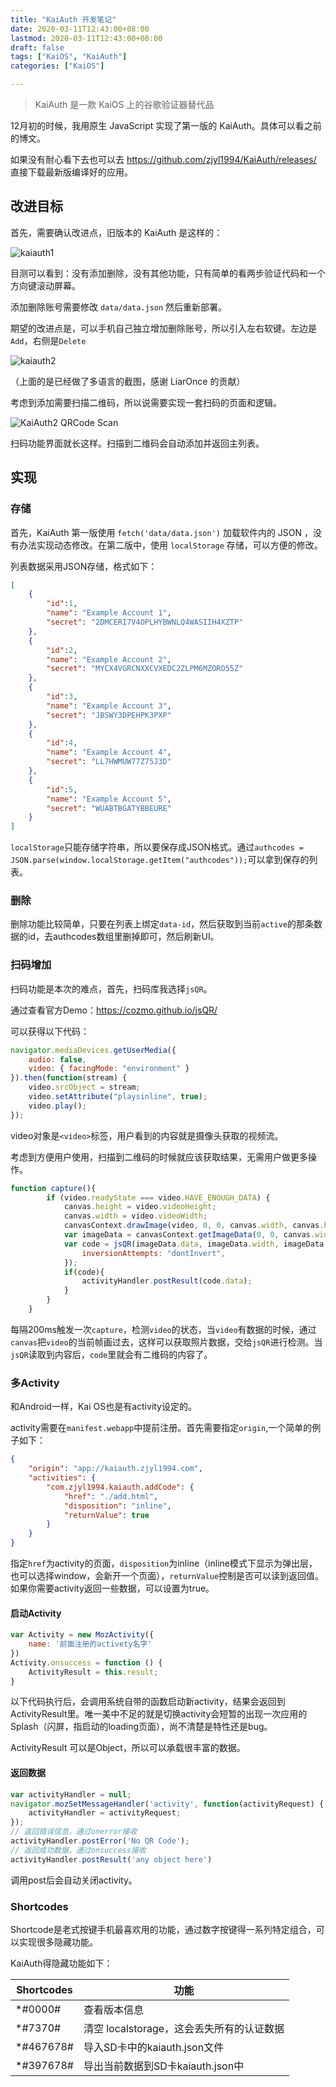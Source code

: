 ```yaml
---
title: "KaiAuth 开发笔记"
date: 2020-03-11T12:43:00+08:00
lastmod: 2020-03-11T12:43:00+08:00
draft: false
tags: ["KaiOS", "KaiAuth"]
categories: ["KaiOS"]

---
```


> KaiAuth 是一款 KaiOS 上的谷歌验证器替代品

12月初的时候，我用原生 JavaScript 实现了第一版的 KaiAuth。具体可以看之前的博文。

如果没有耐心看下去也可以去 https://github.com/zjyl1994/KaiAuth/releases/ 直接下载最新版编译好的应用。

## 改进目标

首先，需要确认改进点，旧版本的 KaiAuth 是这样的：

![kaiauth1](kaiauth1.png)

目测可以看到：没有添加删除，没有其他功能，只有简单的看两步验证代码和一个方向键滚动屏幕。

添加删除账号需要修改 `data/data.json` 然后重新部署。

期望的改进点是，可以手机自己独立增加删除账号，所以引入左右软键。左边是`Add`，右侧是`Delete`

![kaiauth2](kaiauth2.png)

（上面的是已经做了多语言的截图，感谢 LiarOnce 的贡献）

考虑到添加需要扫描二维码，所以说需要实现一套扫码的页面和逻辑。

![KaiAuth2 QRCode Scan](k2-cam.png)

扫码功能界面就长这样。扫描到二维码会自动添加并返回主列表。

## 实现

### 存储

首先，KaiAuth 第一版使用 `fetch('data/data.json')` 加载软件内的 JSON ，没有办法实现动态修改。在第二版中，使用 `localStorage` 存储，可以方便的修改。

列表数据采用JSON存储，格式如下：

```json
[
    {
        "id":1,
        "name": "Example Account 1",
        "secret": "2DMCERI7V4OPLHYBWNLQ4WASIIH4XZTP"
    },
    {
        "id":2,
        "name": "Example Account 2",
        "secret": "MYCX4VGRCNXXCVXEDC2ZLPM6MZORO55Z"
    },
    {
        "id":3,
        "name": "Example Account 3",
        "secret": "JBSWY3DPEHPK3PXP"
    },
    {
        "id":4,
        "name": "Example Account 4",
        "secret": "LL7HWMUW77Z75J3D"
    },
    {
        "id":5,
        "name": "Example Account 5",
        "secret": "WUABTBGATYBBEURE"
    }
]
```

`localStorage`只能存储字符串，所以要保存成JSON格式。通过`authcodes = JSON.parse(window.localStorage.getItem("authcodes"));`可以拿到保存的列表。

### 删除

删除功能比较简单，只要在列表上绑定`data-id`，然后获取到当前`active`的那条数据的id，去authcodes数组里删掉即可，然后刷新UI。

### 扫码增加

扫码功能是本次的难点，首先，扫码库我选择`jsQR`。

通过查看官方Demo：https://cozmo.github.io/jsQR/

可以获得以下代码：

```javascript
navigator.mediaDevices.getUserMedia({
    audio: false,
    video: { facingMode: "environment" }
}).then(function(stream) {  
    video.srcObject = stream;
    video.setAttribute("playsinline", true);
    video.play();
});
```

video对象是`<video>`标签，用户看到的内容就是摄像头获取的视频流。

考虑到方便用户使用，扫描到二维码的时候就应该获取结果，无需用户做更多操作。

```javascript
function capture(){
        if (video.readyState === video.HAVE_ENOUGH_DATA) {
            canvas.height = video.videoHeight;
            canvas.width = video.videoWidth;
            canvasContext.drawImage(video, 0, 0, canvas.width, canvas.height);
            var imageData = canvasContext.getImageData(0, 0, canvas.width, canvas.height);
            var code = jsQR(imageData.data, imageData.width, imageData.height, {
                inversionAttempts: "dontInvert",
            });
            if(code){
                activityHandler.postResult(code.data);
            }
        }
    }
```

每隔200ms触发一次`capture`，检测`video`的状态，当`video`有数据的时候，通过`canvas`把`video`的当前帧画过去，这样可以获取照片数据，交给`jsQR`进行检测。当`jsQR`读取到内容后，`code`里就会有二维码的内容了。

### 多Activity

和Android一样，Kai OS也是有activity设定的。

activity需要在`manifest.webapp`中提前注册。首先需要指定`origin`,一个简单的例子如下：

```json
{
    "origin": "app://kaiauth.zjyl1994.com",
    "activities": {
		"com.zjyl1994.kaiauth.addCode": {
			"href": "./add.html",
			"disposition": "inline",
			"returnValue": true
		}
	}
}
```

指定`href`为activity的页面，`disposition`为inline（inline模式下显示为弹出层，也可以选择window，会新开一个页面），`returnValue`控制是否可以读到返回值。如果你需要activity返回一些数据，可以设置为true。

#### 启动Activity

```javascript
var Activity = new MozActivity({
    name: '前面注册的activety名字'
})
Activity.onsuccess = function () {
    ActivityResult = this.result;
}
```

以下代码执行后，会调用系统自带的函数启动新activity，结果会返回到ActivityResult里。唯一美中不足的就是切换activity会短暂的出现一次应用的Splash（闪屏，指启动的loading页面），尚不清楚是特性还是bug。

ActivityResult 可以是Object，所以可以承载很丰富的数据。

#### 返回数据

```javascript
var activityHandler = null;
navigator.mozSetMessageHandler('activity', function(activityRequest) {
    activityHandler = activityRequest;
});
// 返回错误信息，通过onerror接收
activityHandler.postError('No QR Code');
// 返回成功数据，通过onsuccess接收
activityHandler.postResult('any object here')
```

调用post后会自动关闭activity。

### Shortcodes

Shortcode是老式按键手机最喜欢用的功能，通过数字按键得一系列特定组合，可以实现很多隐藏功能。

KaiAuth得隐藏功能如下：

| Shortcodes | 功能                                      |
| ---------- | ----------------------------------------- |
| *#0000#    | 查看版本信息                              |
| *#7370#    | 清空 localstorage，这会丢失所有的认证数据 |
| *#467678#  | 导入SD卡中的kaiauth.json文件              |
| *#397678#  | 导出当前数据到SD卡kaiauth.json中          |

